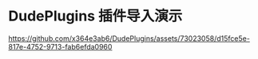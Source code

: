 # DudePlugins 插件导入演示

https://github.com/x364e3ab6/DudePlugins/assets/73023058/d15fce5e-817e-4752-9713-fab6efda0960


